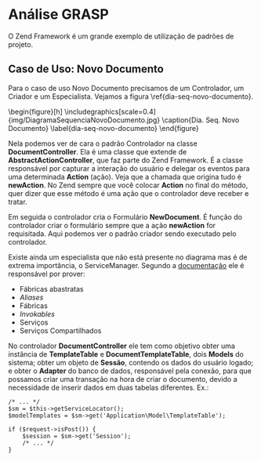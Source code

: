# Análise GRASP

O Zend Framework é um grande exemplo de utilização de padrões de projeto.

## Caso de Uso: Novo Documento

Para o caso de uso Novo Documento precisamos de um Controlador, um Criador e um Especialista.
Vejamos a figura \ref{dia-seq-novo-documento}.

\begin{figure}[h]
	\includegraphics[scale=0.4]{img/DiagramaSequenciaNovoDocumento.jpg}
	\caption{Dia. Seq. Novo Documento}
    \label{dia-seq-novo-documento}
\end{figure}

Nela podemos ver de cara o padrão Controlador na classe **DocumentController**. Ela
é uma classe que extende de **AbstractActionController**, que faz parte do Zend Framework.
É a classe responsável por capturar a interação do usuário e delegar os eventos para
uma determinada **Action** (ação). Veja que a chamada que origina tudo é **newAction**.
No Zend sempre que você colocar **Action** no final do método, quer dizer que esse método
é uma ação que o controlador deve receber e tratar.

Em seguida o controlador cria o Formulário **NewDocument**. É função do controlador criar
o formulário sempre que a ação **newAction** for requisitada. Aqui podemos ver o padrão
criador sendo executado pelo controlador.

Existe ainda um especialista que não está presente no diagrama mas é de extrema importância,
o ServiceManager. Segundo a
[documentação](http://framework.zend.com/manual/2.0/en/modules/zend.service-manager.quick-start.html)
ele é responsável por prover:

* Fábricas abastratas
* _Aliases_
* Fábricas
* _Invokables_
* Serviços
* Serviços Compartilhados

No controlador **DocumentController** ele tem como objetivo obter uma instância de
**TemplateTable** e **DocumentTemplateTable**, dois **Models** do sistema; obter um objeto
de **Sessão**, contendo os dados do usuário logado; e obter o **Adapter** do banco de dados,
responsável pela conexão, para que possamos criar uma transação na hora de criar o documento,
devido a necessidade de inserir dados em duas tabelas diferentes. Ex.:

~~~
/* ... */
$sm = $this->getServiceLocator();
$modelTemplates = $sm->get('Application\Model\TemplateTable');

if ($request->isPost()) {
    $session = $sm->get('Session');
    /* ... */
}
~~~